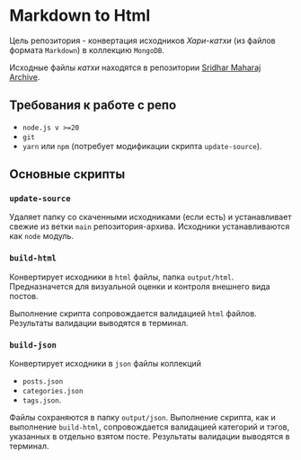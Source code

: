 # Markdown to Html

Цель репозитория - конвертация исходников *Хари-катхи* (из файлов формата `Markdown`) в коллекцию `MongoDB`.

Исходные файлы *катхи* находятся в репозитории [Sridhar Maharaj Archive](https://github.com/scsm-ua/sridhar-maharaj-archive).

## Требования к работе с репо
- `node.js v >=20`
- `git`
- `yarn` или `npm` (потребует модификации скрипта `update-source`).

## Основные скрипты

### `update-source`

Удаляет папку со скаченными исходниками (если есть) и устанавливает свежие из ветки `main` репозитория-архива. Исходники устанавливаются как `node` модуль.

### `build-html`

Конвертирует исходники в `html` файлы, папка `output/html`. Предназначется для визуальной оценки и контроля внешнего вида постов.

Выполнение скрипта сопровождается валидацией `html` файлов. Результаты валидации выводятся в терминал.

### `build-json`

Конвертирует исходники в `json` файлы коллекций 
- `posts.json`
- `categories.json`
- `tags.json`.

Файлы сохраняются в папку `output/json`. Выполнение скрипта, как и выполнение `build-html`, сопровождается валидацией категорий и тэгов, указанных в отдельно взятом посте. Результаты валидации выводятся в терминал.

